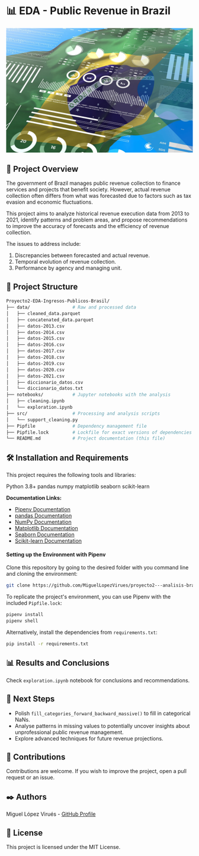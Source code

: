 # 📊 EDA - Public Revenue in Brazil
<div style="text-align: center;">
  <img src="assets/brazil-tax-overview.jpg" alt="portada" />
</div>

## 📝 Project Overview

The government of Brazil manages public revenue collection to finance services and projects that benefit society. However, actual revenue collection often differs from what was forecasted due to factors such as tax evasion and economic fluctuations.

This project aims to analyze historical revenue execution data from 2013 to 2021, identify patterns and problem areas, and propose recommendations to improve the accuracy of forecasts and the efficiency of revenue collection.

The issues to address include:

1. Discrepancies between forecasted and actual revenue.
2. Temporal evolution of revenue collection.
3. Performance by agency and managing unit.

## 📁 Project Structure

```bash
Proyecto2-EDA-Ingresos-Publicos-Brasil/
├── data/                # Raw and processed data
│   ├── cleaned_data.parquet
│   ├── concatenated_data.parquet
│   ├── datos-2013.csv
│   ├── datos-2014.csv
│   ├── datos-2015.csv
│   ├── datos-2016.csv
│   ├── datos-2017.csv
│   ├── datos-2018.csv
│   ├── datos-2019.csv
│   ├── datos-2020.csv
│   ├── datos-2021.csv
│   ├── diccionario_datos.csv
│   └── diccionario_datos.txt
├── notebooks/           # Jupyter notebooks with the analysis
│   ├── cleaning.ipynb
│   └── exploration.ipynb
├── src/                 # Processing and analysis scripts
│   └── support_cleaning.py
├── Pipfile              # Dependency management file
├── Pipfile.lock         # Lockfile for exact versions of dependencies
└── README.md            # Project documentation (this file)
```
## 🛠️ Installation and Requirements
This project requires the following tools and libraries:

Python 3.8+
pandas
numpy
matplotlib
seaborn
scikit-learn

**Documentation Links:**  
- [Pipenv Documentation](https://pipenv.pypa.io/en/latest/)  
- [pandas Documentation](https://pandas.pydata.org/)  
- [NumPy Documentation](https://numpy.org/)  
- [Matplotlib Documentation](https://matplotlib.org/)  
- [Seaborn Documentation](https://seaborn.pydata.org/)  
- [Scikit-learn Documentation](https://scikit-learn.org/stable/)  

#### Setting up the Environment with Pipenv

Clone this repository by going to the desired folder with you command line and cloning the environment:
```bash
git clone https://github.com/MiguelLopezVirues/proyecto2---analisis-brasil
```

To replicate the project's environment, you can use Pipenv with the included ``Pipfile.lock``:
```bash
pipenv install
pipenv shell  
```

Alternatively, install the dependencies from ``requirements.txt``:
```bash
pip install -r requirements.txt  
```

## 📊 Results and Conclusions
Check ``exploration.ipynb`` notebook for conclusions and recommendations.

## 🔄 Next Steps

- Polish ``fill_categories_forward_backward_massive()`` to fill in categorical NaNs.
- Analyse patterns in missing values to potentially uncover insights about unprofessional public revenue management.
- Explore advanced techniques for future revenue projections.

## 🤝 Contributions
Contributions are welcome. If you wish to improve the project, open a pull request or an issue.

## ✒️ Authors
Miguel López Virués - [GitHub Profile](https://github.com/MiguelLopezVirues)  


## 📜 License

This project is licensed under the MIT License.

